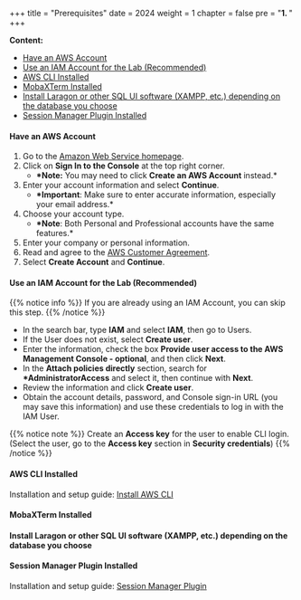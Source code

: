 +++
title = "Prerequisites"
date = 2024
weight = 1
chapter = false
pre = "<b>1. </b>"
+++

**Content:**

- [Have an AWS Account](#have-an-aws-account)
- [Use an IAM Account for the Lab (Recommended)](#use-an-iam-account-for-the-lab-recommended)
- [AWS CLI Installed](#aws-cli-installed)
- [MobaXTerm Installed](#mobaxterm-installed)
- [Install Laragon or other SQL UI software (XAMPP, etc.) depending on the database you choose](#install-laragon-or-other-sql-ui-software-xampp-etc-depending-on-the-database-you-choose)
- [Session Manager Plugin Installed](#session-manager-plugin-installed)

#### Have an AWS Account

1. Go to the [Amazon Web Service homepage](https://aws.amazon.com/).
2. Click on **Sign In to the Console** at the top right corner.
   - **\*Note:** You may need to click **Create an AWS Account** instead.\*
3. Enter your account information and select **Continue**.
   - **\*Important**: Make sure to enter accurate information, especially your email address.\*
4. Choose your account type.
   - **\*Note**: Both Personal and Professional accounts have the same features.\*
5. Enter your company or personal information.
6. Read and agree to the [AWS Customer Agreement](https://aws.amazon.com/agreement/).
7. Select **Create Account** and **Continue**.

#### Use an IAM Account for the Lab (Recommended)

{{% notice info %}}
If you are already using an IAM Account, you can skip this step.
{{% /notice %}}

- In the search bar, type **IAM** and select **IAM**, then go to Users.
- If the User does not exist, select **Create user**.
- Enter the information, check the box **Provide user access to the AWS Management Console - optional**, and then click **Next**.
- In the **Attach policies directly** section, search for **\*AdministratorAccess** and select it, then continue with **Next**.
- Review the information and click **Create user**.
- Obtain the account details, password, and Console sign-in URL (you may save this information) and use these credentials to log in with the IAM User.

{{% notice note %}}
Create an **Access key** for the user to enable CLI login. (Select the user, go to the **Access key** section in **Security credentials**)
{{% /notice %}}

#### AWS CLI Installed

Installation and setup guide: [Install AWS CLI](https://docs.aws.amazon.com/cli/latest/userguide/getting-started-install.html)

#### MobaXTerm Installed

#### Install Laragon or other SQL UI software (XAMPP, etc.) depending on the database you choose

#### Session Manager Plugin Installed

Installation and setup guide: [Session Manager Plugin](https://docs.aws.amazon.com/systems-manager/latest/userguide/session-manager-working-with-install-plugin.html)
